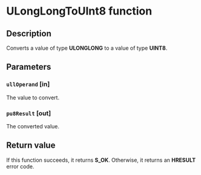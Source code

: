 # ULongLongToUInt8 function

## Description

Converts a value of type **ULONGLONG** to a value of type **UINT8**.

## Parameters

### `ullOperand` [in]

The value to convert.

### `pu8Result` [out]

The converted value.

## Return value

If this function succeeds, it returns **S_OK**. Otherwise, it returns an **HRESULT** error code.